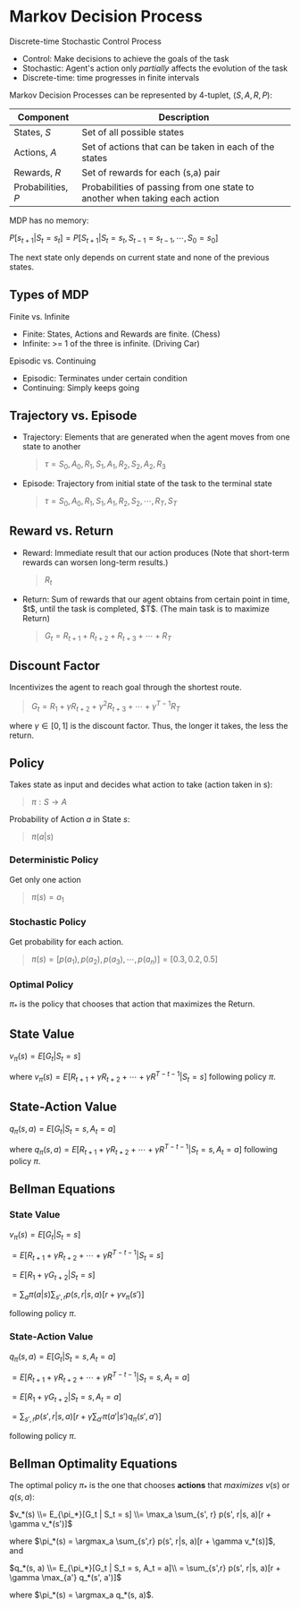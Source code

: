 <h1>Markov Decision Process</h1>

Discrete-time Stochastic Control Process
<ul> 
<li> Control: Make decisions to achieve the goals of the task
<li> Stochastic: Agent's action only <em>partially</em> affects the evolution of the task
<li> Discrete-time: time progresses in finite intervals
</ul> 

Markov Decision Processes can be represented by 4-tuplet, $(S,A,R,P)$:

|Component|Description|
|-|-
|States, $S$|Set of all possible states
|Actions, $A$|Set of actions that can be taken in each of the states
|Rewards, $R$|Set of rewards for each (s,a) pair
|Probabilities, $P$|Probabilities of passing from one state to another when taking each action

MDP has no memory:

$P[s_{t+1}|S_t = s_t] = P[S_{t+1} | S_t = s_t, S_{t-1} = s_{t-1}, \cdots,  S_0 = s_0]$

The next state only depends on current state and none of the previous states.

<h2>Types of MDP</h2>

Finite vs. Infinite
<ul>
<li>Finite: States, Actions and Rewards are finite. (Chess)
<li>Infinite: >= 1 of the three is infinite. (Driving Car)
</ul>

Episodic vs. Continuing
<ul>
<li>Episodic: Terminates under certain condition
<li>Continuing: Simply keeps going
</ul>

<h2>Trajectory vs. Episode</h2>

<ul>
<li>Trajectory: Elements that are generated when the agent moves from one state to another

>$\tau = S_0, A_0, R_1,S_1, A_1, R_2,S_2, A_2, R_3$

<li>Episode: Trajectory from initial state of the task to the terminal state

>$\tau = S_0, A_0, R_1,S_1, A_1, R_2,S_2, \cdots, R_T, S_T$
</ul>

<h2>Reward vs. Return</h2>

<ul>
<li>Reward: Immediate result that our action produces (Note that short-term rewards can worsen long-term results.)

>$R_t$

<li>Return: Sum of rewards that our agent obtains from certain point in time, $t$, until the task is completed, $T$. (The main task is to maximize Return)

>$G_t = R_{t+1} + R_{t+2} + R_{t+3} + \cdots + R_T$
</ul>

<h2>Discount Factor</h2>

Incentivizes the agent to reach goal through the shortest route.

>$G_t = R_{1} + \gamma R_{t+2} + \gamma ^2 R_{t+3} + \cdots + \gamma ^{T-1}R_T$

where $\gamma \in [0,1]$ is the discount factor. Thus, the longer it takes, the less the return.

<h2>Policy</h2>

Takes state as input and decides what action to take (action taken in s):

>$\pi:S \rightarrow A$

Probability of Action $a$ in State $s$:
> $\pi(a|s)$

<h3>Deterministic Policy</h3>

Get only one action

> $\pi(s) = a_1$ 

<h3>Stochastic Policy</h3>

Get probability for each action.

> $\pi(s) = [p(a_1),p(a_2),p(a_3), \cdots, p(a_n) ] = [0.3, 0.2, 0.5]$

<h3> Optimal Policy</h3>

$\pi_*$ is the policy that chooses that action that maximizes the Return.

<h2> State Value</h2>

$v_\pi(s) = E[G_t|S_t = s]$

where $v_\pi(s) = E[R_{t+1} + \gamma R_{t+2}  + \cdots + \gamma R^{T-t-1}|S_t = s]$ following policy $\pi$.

<h2> State-Action Value</h2>

$q_\pi(s, a) = E[G_t|S_t = s, A_t = a]$

where $q_\pi(s, a) = E[R_{t+1} + \gamma R_{t+2}  + \cdots + \gamma R^{T-t-1}|S_t = s, A_t = a]$ following policy $\pi$.

<h2> Bellman Equations</h2>

<h3> State Value</h3>

$v_\pi(s) = E[G_t|S_t = s]$

$= E[R_{t+1} + \gamma R_{t+2}  + \cdots + \gamma R^{T-t-1}|S_t = s]$ 

$= E[R_{1} + \gamma G_{t+2}|S_t = s]$ 

$= \sum_a \pi(a|s) \sum_{s', r} p(s, r | s, a)[r + \gamma v_\pi(s')]$

following policy $\pi$.

<h3>State-Action Value</h3>

$q_\pi(s, a) = E[G_t|S_t = s, A_t = a]$

$= E[R_{t+1} + \gamma R_{t+2}  + \cdots + \gamma R^{T-t-1}|S_t = s, A_t = a]$ 

$= E[R_{1} + \gamma G_{t+2}|S_t = s, A_t = a]$ 

$= \sum_{s', r} p(s',r|s,a)[r + \gamma \sum_{a'} \pi(a'|s')q_\pi(s', a')]$

following policy $\pi$.

<h2>Bellman Optimality Equations</h2>

The optimal policy $\pi_*$ is the one that chooses **actions** that *maximizes* $v(s)$ or $q(s,a)$:

$v_*(s) \\= E_{\pi_*}[G_t | S_t = s] \\= \max_a \sum_{s', r} p(s', r|s, a)[r + \gamma v_*(s')]$ 

where $\pi_*(s) = \argmax_a \sum_{s',r} p(s', r|s, a)[r + \gamma v_*(s)]$, and 

$q_*(s, a) \\= E_{\pi_*}[G_t | S_t = s, A_t = a]\\ = \sum_{s',r} p(s', r|s, a)[r + \gamma \max_{a'} q_*(s', a')]$

where $\pi_*(s) = \argmax_a q_*(s, a)$.



